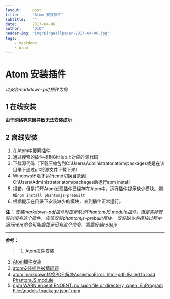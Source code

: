 ```yaml
---
layout:     post
title:      "Atom 安装插件"
subtitle:   ""
date:       2017-04-06
author:     "QiQ"
header-img: "img/BingWallpaper-2017-04-06.jpg"
tags:
    - markdown
    - Atom
---
```



# Atom 安装插件
*以安装markdown-pdf插件为例*
## 1 在线安装
**由于网络等原因导致无法安装成功**
## 2 离线安装
1. 在Atom中搜索插件
2. 通过搜索的插件找到GitHub上对应的源代码
3. 下载源代码（下载压缩包到C:\Users\Administrator\.atom\packages或是在该目录下通过git将源文件下载下来）
4. Windows环境下运行cmd切换目录到C:\Users\Administrator\.atom\packages后运行apm install
5. 报错。但是打开Atom发现插件已经存在Atom中，运行插件提示缺少模块。例如`npm install phantomjs-prebuilt`
6. 根据提示在目录下安装缺少的模块，直到插件正常运行。

**注：**
*安装markdown-pdf插件时提示缺少PhantomJS module插件，但是实际安装时没有这个插件，应该安装phantomjs-prebuilt模块。*
*安装缺少的模块过程中运行npm命令可能会提示没有这个命令，需要安装nodejs*

---
**参考：**
>1. [Atom插件安装](http://www.cnblogs.com/20145221GQ/p/5334762.html)
2. [Atom插件安装](http://www.cnblogs.com/ConciseAaron/p/6053112.html)
3. [atom安装插件被墙问题](http://blog.csdn.net/qianghaohao/article/details/52331432)
4. [atom markdown转换PDF 解决AssertionError: html-pdf: Failed to load PhantomJS module](http://blog.csdn.net/dream_an/article/details/51800523)
5. [npm WARN enoent ENOENT: no such file or directory, open 'E:\Program Files\nodejs \package.json' npm](http://blog.csdn.net/ltg01/article/details/60135489)
